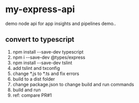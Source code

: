 # my-express-api
demo node api for app insights and pipelines demo..

## convert to typescript

1. npm install --save-dev typescript
2. npm i --save-dev @types/express
3. npm install --save-dev tslint
4. add tslint and txconfig
5. change *.js to *.ts and fix errors
6. build to a dist folder
7. change package.json to change build and run commands
8. build and run
9. ref: compare PR#1
